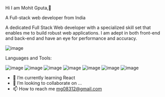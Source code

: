 Hi I am Mohit Gputa,👏

A Full-stack web developer from India

A dedicated Full Stack Web developer with a specialized skill set that enables me to build robust web applications. I am adept in both front-end and back-end and have an eye for performance and accuracy.



![image](https://user-images.githubusercontent.com/87434625/153193615-25457331-7ad9-4ca3-ad04-3136d1c1a845.png)


Languages and Tools:

![image](https://user-images.githubusercontent.com/87434625/153200429-33996c3d-2dcb-4d03-980f-caa66a97641d.png)
![image](https://user-images.githubusercontent.com/87434625/153200709-abc6165e-7589-425d-a94e-545b74530edd.png)
![image](https://user-images.githubusercontent.com/87434625/153200948-21dc9680-e25f-4e28-baca-96bbeead63dd.png)
![image](https://user-images.githubusercontent.com/87434625/153200737-50f90292-af64-4173-b27d-868c151388f5.png)
![image](https://user-images.githubusercontent.com/87434625/153200752-7ea93de9-1051-40f2-8bf3-59838f7f727e.png)
![image](https://user-images.githubusercontent.com/87434625/153200801-d2a01057-c85a-4dd4-862c-de3b0b5f14f1.png)
![image](https://user-images.githubusercontent.com/87434625/153200840-4c9b1349-02f9-4629-af96-be1a1de3f9c9.png)

- 🌱 I’m currently learning React
- 💞️ I’m looking to collaborate on ...
- 📫 How to reach me mg08312@gmail.com

<!---
12Mohit-Gupta/12Mohit-Gupta is a ✨ special ✨ repository because its `README.md` (this file) appears on your GitHub profile.
You can click the Preview link to take a look at your changes.
--->
